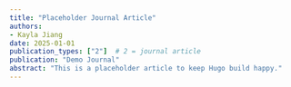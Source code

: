 ```yaml
---
title: "Placeholder Journal Article"
authors:
- Kayla Jiang
date: 2025-01-01
publication_types: ["2"]  # 2 = journal article
publication: "Demo Journal"
abstract: "This is a placeholder article to keep Hugo build happy."
---
```

